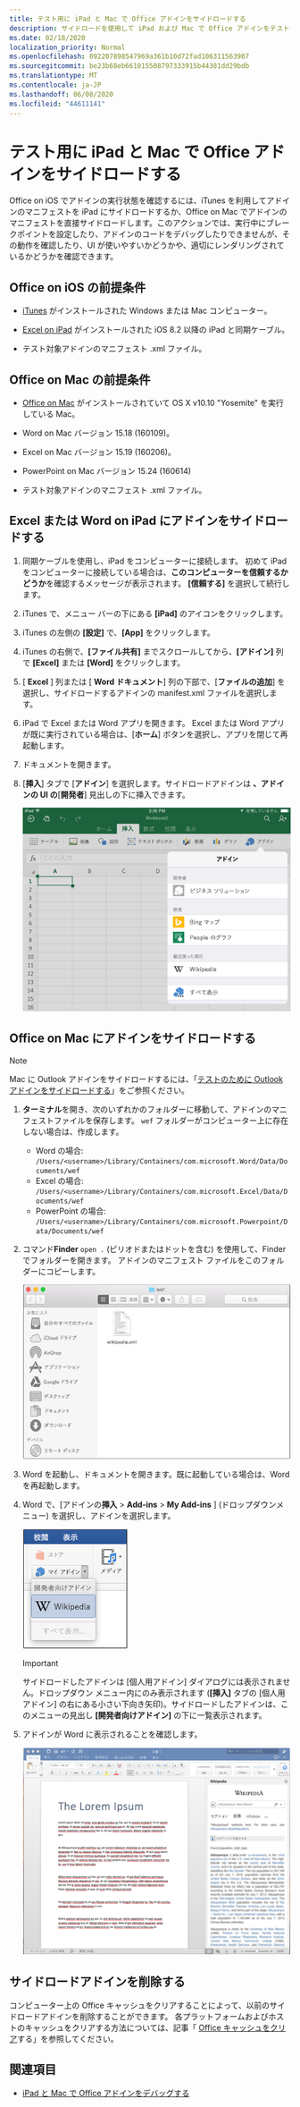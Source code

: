 ```yaml
---
title: テスト用に iPad と Mac で Office アドインをサイドロードする
description: サイドロードを使用して iPad および Mac で Office アドインをテストする
ms.date: 02/18/2020
localization_priority: Normal
ms.openlocfilehash: 092207898547969a361b10d72fad106311563907
ms.sourcegitcommit: be23b68eb661015508797333915b44381dd29bdb
ms.translationtype: MT
ms.contentlocale: ja-JP
ms.lasthandoff: 06/08/2020
ms.locfileid: "44611141"
---
```

# <a name="sideload-office-add-ins-on-ipad-and-mac-for-testing"></a>テスト用に iPad と Mac で Office アドインをサイドロードする

Office on iOS でアドインの実行状態を確認するには、iTunes を利用してアドインのマニフェストを iPad にサイドロードするか、Office on Mac でアドインのマニフェストを直接サイドロードします。このアクションでは、実行中にブレークポイントを設定したり、アドインのコードをデバッグしたりできませんが、その動作を確認したり、UI が使いやすいかどうかや、適切にレンダリングされているかどうかを確認できます。

## <a name="prerequisites-for-office-on-ios"></a>Office on iOS の前提条件

- [iTunes](https://www.apple.com/itunes/download/) がインストールされた Windows または Mac コンピューター。

- [Excel on iPad](https://itunes.apple.com/us/app/microsoft-excel/id586683407?mt=8) がインストールされた iOS 8.2 以降の iPad と同期ケーブル。

- テスト対象アドインのマニフェスト .xml ファイル。

## <a name="prerequisites-for-office-on-mac"></a>Office on Mac の前提条件

- [Office on Mac](https://products.office.com/buy/compare-microsoft-office-products?tab=omac) がインストールされていて OS X v10.10 "Yosemite" を実行している Mac。

- Word on Mac バージョン 15.18 (160109)。

- Excel on Mac バージョン 15.19 (160206)。

- PowerPoint on Mac バージョン 15.24 (160614)

- テスト対象アドインのマニフェスト .xml ファイル。

## <a name="sideload-an-add-in-on-excel-or-word-on-ipad"></a>Excel または Word on iPad にアドインをサイドロードする

1. 同期ケーブルを使用し、iPad をコンピューターに接続します。 初めて iPad をコンピューターに接続している場合は、**このコンピューターを信頼するかどうか**を確認するメッセージが表示されます。 **[信頼する]** を選択して続行します。

2. iTunes で、メニュー バーの下にある **[iPad]** のアイコンをクリックします。

3. iTunes の左側の **[設定]** で、**[App]** をクリックします。

4. iTunes の右側で、**[ファイル共有]** までスクロールしてから、**[アドイン]** 列で **[Excel]** または **[Word]** をクリックします。

5. [ **Excel** ] 列または [ **Word ドキュメント**] 列の下部で、[**ファイルの追加**] を選択し、サイドロードするアドインの manifest.xml ファイルを選択します。

6. iPad で Excel または Word アプリを開きます。 Excel または Word アプリが既に実行されている場合は、[**ホーム**] ボタンを選択し、アプリを閉じて再起動します。

7. ドキュメントを開きます。

8. [**挿入**] タブで [**アドイン**] を選択します。サイドロードアドインは **、アドインの UI の**[**開発者**] 見出しの下に挿入できます。

    ![Excel アプリでアドインを挿入](../images/excel-insert-add-in.png)

## <a name="sideload-an-add-in-in-office-on-mac"></a>Office on Mac にアドインをサイドロードする

> [!NOTE]
> Mac に Outlook アドインをサイドロードするには、「[テストのために Outlook アドインをサイドロードする](../outlook/sideload-outlook-add-ins-for-testing.md)」をご参照ください。

1. **ターミナル**を開き、次のいずれかのフォルダーに移動して、アドインのマニフェストファイルを保存します。 `wef` フォルダーがコンピューター上に存在しない場合は、作成します。

    - Word の場合: `/Users/<username>/Library/Containers/com.microsoft.Word/Data/Documents/wef`    
    - Excel の場合: `/Users/<username>/Library/Containers/com.microsoft.Excel/Data/Documents/wef`
    - PowerPoint の場合: `/Users/<username>/Library/Containers/com.microsoft.Powerpoint/Data/Documents/wef`

2. コマンド**Finder** `open .` (ピリオドまたはドットを含む) を使用して、Finder でフォルダーを開きます。 アドインのマニフェスト ファイルをこのフォルダーにコピーします。

    ![Office on Mac の Wef フォルダー](../images/all-my-files.png)

3. Word を起動し、ドキュメントを開きます。既に起動している場合は、Word を再起動します。

4. Word で、[アドインの**挿入**  >  **Add-ins**  >  **My Add-ins** ] (ドロップダウンメニュー) を選択し、アドインを選択します。

    ![Office on Mac の個人用アドイン](../images/my-add-ins-wikipedia.png)

    > [!IMPORTANT]
    > サイドロードしたアドインは [個人用アドイン] ダイアログには表示されません。ドロップダウン メニュー内にのみ表示されます (**[挿入]** タブの [個人用アドイン] の右にある小さい下向き矢印)。サイドロードしたアドインは、このメニューの見出し **[開発者向けアドイン]** の下に一覧表示されます。

5. アドインが Word に表示されることを確認します。

    ![Office on Mac に表示された Office アドイン](../images/lorem-ipsum-wikipedia.png)

## <a name="remove-a-sideloaded-add-in"></a>サイドロードアドインを削除する

コンピューター上の Office キャッシュをクリアすることによって、以前のサイドロードアドインを削除することができます。 各プラットフォームおよびホストのキャッシュをクリアする方法については、記事「 [Office キャッシュをクリア](clear-cache.md)する」を参照してください。

## <a name="see-also"></a>関連項目

- [iPad と Mac で Office アドインをデバッグする](debug-office-add-ins-on-ipad-and-mac.md)
